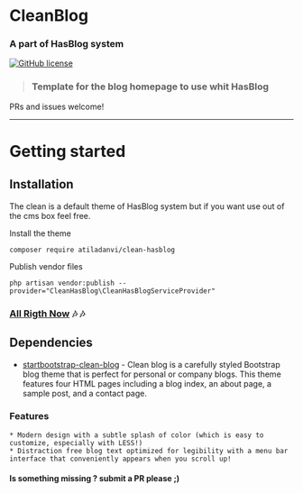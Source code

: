 # CleanBlog

### A part of HasBlog system

[![GitHub license](https://img.shields.io/github/license/gothinkster/laravel-realworld-example-app.svg)](https://raw.githubusercontent.com/gothinkster/laravel-realworld-example-app/master/LICENSE)

> ### Template for the blog homepage to use whit HasBlog
PRs and issues welcome!

----------

# Getting started

## Installation
 The clean is a default theme of HasBlog system but if you want use out of the cms box feel free.

Install the theme

    composer require atiladanvi/clean-hasblog

Publish vendor files

    php artisan vendor:publish --provider="CleanHasBlog\CleanHasBlogServiceProvider"
    

### [All Rigth Now]( https://www.youtube.com/watch?v=rl51s5Osutg) :notes: :notes:

## Dependencies

- [startbootstrap-clean-blog](https://github.com/BlackrockDigital/startbootstrap-clean-blog) - Clean blog is a carefully styled Bootstrap blog theme that is perfect for personal or company blogs. This theme features four HTML pages including a blog index, an about page, a sample post, and a contact page.

### Features
    * Modern design with a subtle splash of color (which is easy to customize, especially with LESS!)
    * Distraction free blog text optimized for legibility with a menu bar interface that conveniently appears when you scroll up!

#### Is something missing ? submit a PR please ;)
